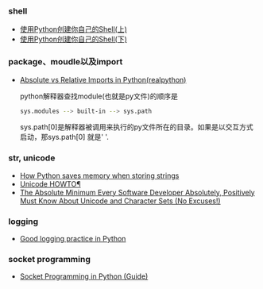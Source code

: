 

### shell
- [使用Python创建你自己的Shell(上)](http://www.codeceo.com/article/create-your-own-shell-in-python-part-1.html)
- [使用Python创建你自己的Shell(下)](http://www.codeceo.com/article/create-your-own-shell-in-python-part-2.html)


### package、moudle以及import

- [Absolute vs Relative Imports in Python(realpython)](https://realpython.com/absolute-vs-relative-python-imports/)

    python解释器查找module(也就是py文件)的顺序是
    ```bash
    sys.modules --> built-in --> sys.path
    ```
    sys.path[0]是解释器被调用来执行的py文件所在的目录。如果是以交互方式启动，那sys.path[0] 就是' '. 

### str, unicode
- [How Python saves memory when storing strings](https://rushter.com/blog/python-strings-and-memory/)
- [Unicode HOWTO¶](https://docs.python.org/3/howto/unicode.html)
- [The Absolute Minimum Every Software Developer Absolutely, Positively Must Know About Unicode and Character Sets (No Excuses!)](https://www.joelonsoftware.com/2003/10/08/the-absolute-minimum-every-software-developer-absolutely-positively-must-know-about-unicode-and-character-sets-no-excuses/)

### logging
- [Good logging practice in Python](https://fangpenlin.com/posts/2012/08/26/good-logging-practice-in-python/)

### socket programming
- [Socket Programming in Python (Guide)](https://realpython.com/python-sockets/)




